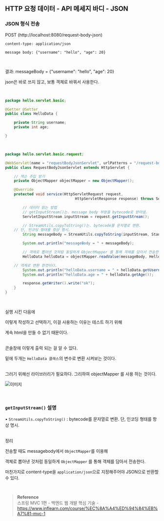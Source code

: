 ## HTTP 요청 데이터 - API 메세지 바디 - JSON

### JSON 형식 전송

POST (http://localhost:8080/request-body-json)

`content-type: application/json`

`message body: {"username": "hello", "age": 20}`

<br/>

결과: messageBody = {"username": "hello", "age": 20}

json은 바로 쓰지 않고, 보통 객체로 바꿔서 사용한다.

<br/>


```java
package hello.servlet.basic;

@Getter @Setter
public class HelloData {

    private String username;
    private int age;

}
```

<br/>


```java
package hello.servlet.basic.request;

@WebServlet(name = "requestBodyJsonServlet", urlPatterns = "/request-body-json")
public class RequestBodyJsonServlet extends HttpServlet {

    // 잭슨 주입 받기 
    private ObjectMapper objectMapper = new ObjectMapper();

    @Override
    protected void service(HttpServletRequest request,
                                HttpServletResponse response) throws ServletException, IOException {

        // 데이터 읽는 방법
        // getInputStream()는. message body 부분을 bytecode로 받아냄.
        ServletInputStream inputStream = request.getInputStream();

        // StreamUtils.copyToString()는. bytecode를 문자열로 변환. 
	// 단, 인코딩 형태를 항상 명시.
        String messageBody = StreamUtils.copyToString(inputStream, StandardCharsets.UTF_8);

        System.out.println("messageBody = " + messageBody);

        // 객체로 뽑아낸 것처럼 동일하게 ObjectMapper 를 통해 객체를 담아서 전송한다. 
        HelloData helloData = objectMapper.readValue(messageBody, HelloData.class);

	// 객체로 변환 한것이다.
        System.out.println("helloData.username = " + helloData.getUsername());
        System.out.println("helloData.age = " + helloData.getAge());

        response.getWriter().write("ok");
    }
}
```

<br/>

실행 시킨 다음에

이렇게 작성하고 선택하기, 이걸 사용하는 이유는 테스트 하기 위해 

계속 html을 만들 수 없기 때문이다.


<br/>콘솔창에 이렇게 출력 되는 걸 알 수 있다.

밑에 두개는 `HelloData 클래스`의 변수로 변환 시켜보는 것이다.

<br/>그러기 위해선 라이브러리가 필요하다. 그리하여 objectMapper 를 사용 하는 것이다.

![이미지](/programming/img/서24.PNG)

<br/>

### `getInputStream()` 설명 


• `StreamUtils.copyToString()` : bytecode를 문자열로 변환. 단, 인코딩 형태를 항상 명시.



<br/> 정리

전송할 때도 messagebody에서 `ObjectMapper`를 이용해 

객체로 뽑아낸 것처럼 동일하게 `ObjectMapper` 를 통해 객체를 담아서 전송한다. 

마찬가지로 content-type을 `application/json`으로 지정해주어야 JSON으로 반환할 수 있다.

<br/>

>**Reference** <br/>스프링 MVC 1편 - 백엔드 웹 개발 핵심 기술 - https://www.inflearn.com/course/%EC%8A%A4%ED%94%84%EB%A7%81-mvc-1
